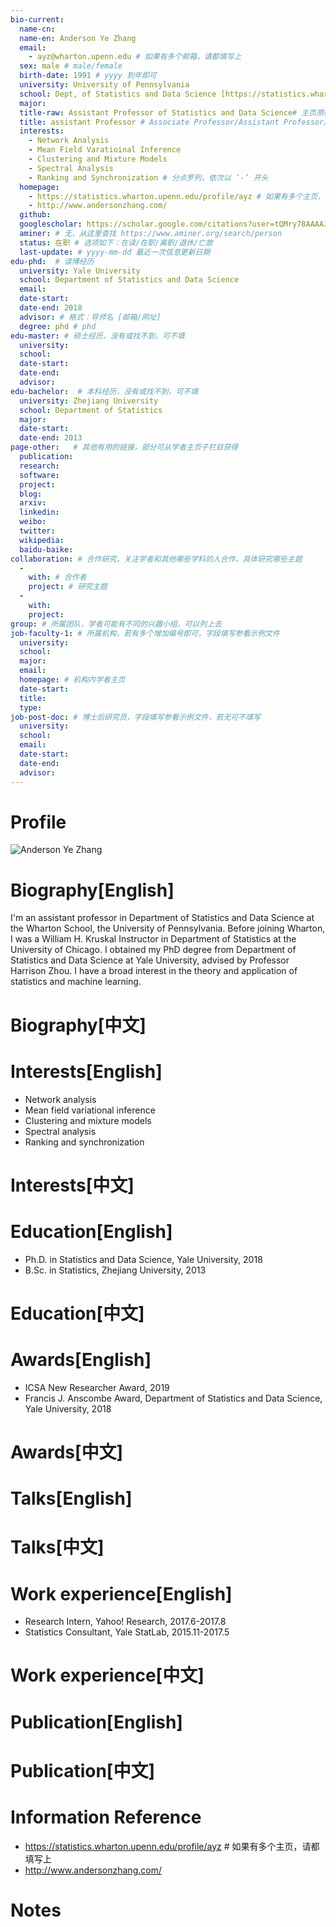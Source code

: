 ```yaml
---
bio-current:
  name-cn: 
  name-en: Anderson Ye Zhang
  email: 
    - ayz@wharton.upenn.edu # 如果有多个邮箱，请都填写上
  sex: male # male/female
  birth-date: 1991 # yyyy 到年即可
  university: University of Pennsylvania 
  school: Dept, of Statistics and Data Science [https://statistics.wharton.upenn.edu/] # 格式：学院名称[学院官网链接]
  major: 
  title-raw: Assistant Professor of Statistics and Data Science# 主页原始字符串
  title: assistant Professor # Associate Professor/Assistant Professor/Professor
  interests: 
    - Network Analysis
    - Mean Field Varatioinal Inference
    - Clustering and Mixture Models
    - Spectral Analysis
    - Ranking and Synchronization # 分点罗列，依次以 ‘-’ 开头
  homepage: 
    - https://statistics.wharton.upenn.edu/profile/ayz # 如果有多个主页，请都填写上
    - http://www.andersonzhang.com/
  github: 
  googlescholar: https://scholar.google.com/citations?user=tQMry78AAAAJ
  aminer: # 无，从这里查找 https://www.aminer.org/search/person
  status: 在职 # 选项如下：在读/在职/离职/退休/亡故
  last-update: # yyyy-mm-dd 最近一次信息更新日期
edu-phd:  # 读博经历
  university: Yale University
  school: Department of Statistics and Data Science 
  email: 
  date-start: 
  date-end: 2018
  advisor: # 格式：导师名 [邮箱/网址]
  degree: phd # phd
edu-master: # 硕士经历，没有或找不到，可不填
  university: 
  school: 
  date-start: 
  date-end:
  advisor:
edu-bachelor:  # 本科经历，没有或找不到，可不填
  university: Zhejiang University
  school: Department of Statistics
  major: 
  date-start: 
  date-end: 2013
page-other:   # 其他有用的链接，部分可从学者主页子栏目获得
  publication: 
  research: 
  software: 
  project: 
  blog: 
  arxiv: 
  linkedin: 
  weibo:
  twitter:
  wikipedia:
  baidu-baike:
collaboration: # 合作研究，关注学者和其他哪些学科的人合作，具体研究哪些主题
  - 
    with: # 合作者
    project: # 研究主题
  - 
    with: 
    project: 
group: # 所属团队，学者可能有不同的兴趣小组，可以列上去
job-faculty-1: # 所属机构，若有多个增加编号即可，字段填写参看示例文件
  university: 
  school: 
  major: 
  email: 
  homepage: # 机构内学者主页
  date-start: 
  title: 
  type: 
job-post-doc: # 博士后研究员，字段填写参看示例文件，若无可不填写
  university: 
  school: 
  email: 
  date-start: 
  date-end: 
  advisor: 
---
```


# Profile

![Anderson Ye Zhang](https://faculty.wharton.upenn.edu/wp-content/uploads/2019/07/Anderson-Ye-Zhang-Profile.jpg)

# Biography[English]
I'm an assistant professor in Department of Statistics and Data Science at the Wharton School, the University of Pennsylvania. Before joining Wharton, I was a William H. Kruskal Instructor in Department of Statistics at the University of Chicago. I obtained my PhD degree from Department of Statistics and Data Science at Yale University, advised by Professor Harrison Zhou. I have a broad interest in the theory and application of statistics and machine learning. 

# Biography[中文]

# Interests[English]
  - Network analysis
  - Mean field variational inference
  - Clustering and mixture models
  - Spectral analysis
  - Ranking and synchronization
  
# Interests[中文]

# Education[English]
  - Ph.D. in Statistics and Data Science, Yale University, 2018
  - B.Sc. in Statistics, Zhejiang University, 2013

# Education[中文]

# Awards[English]
  - ICSA New Researcher Award, 2019
  - Francis J. Anscombe Award, Department of Statistics and Data Science, Yale University, 2018

# Awards[中文]

# Talks[English]

# Talks[中文]

# Work experience[English]
  - Research Intern, Yahoo! Research, 2017.6-2017.8
  - Statistics Consultant, Yale StatLab, 2015.11-2017.5

# Work experience[中文]

# Publication[English]

# Publication[中文]

# Information Reference
  - https://statistics.wharton.upenn.edu/profile/ayz # 如果有多个主页，请都填写上
  - http://www.andersonzhang.com/
# Notes